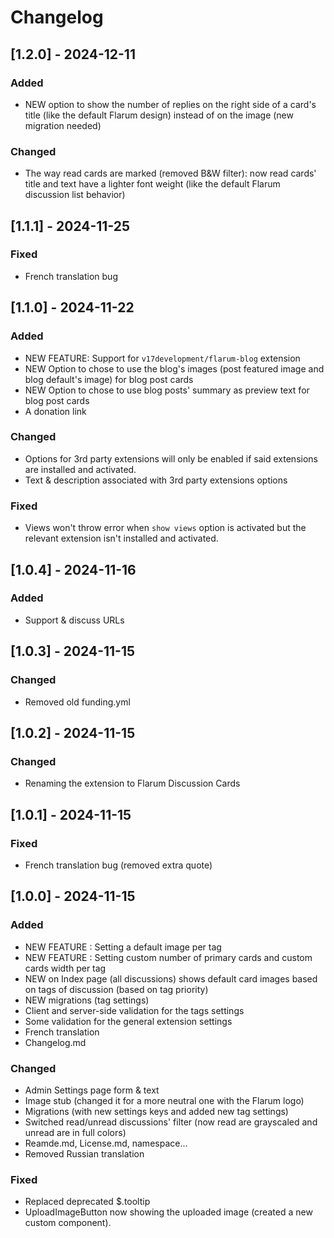 # Changelog

## [1.2.0] - 2024-12-11
### Added
- NEW option to show the number of replies on the right side of a card's title (like the default Flarum design) instead of on the image (new migration needed)

### Changed
- The way read cards are marked (removed B&W filter): now read cards' title and text have a lighter font weight (like the default Flarum discussion list behavior)

## [1.1.1] - 2024-11-25
### Fixed
- French translation bug

## [1.1.0] - 2024-11-22
### Added
- NEW FEATURE: Support for `v17development/flarum-blog` extension
- NEW Option to chose to use the blog's images (post featured image and blog default's image) for blog post cards
- NEW Option to chose to use blog posts' summary as preview text for blog post cards
- A donation link

### Changed
- Options for 3rd party extensions will only be enabled if said extensions are installed and activated.
- Text & description associated with 3rd party extensions options

### Fixed
- Views won't throw error when `show views` option is activated but the relevant extension isn't installed and activated.

## [1.0.4] - 2024-11-16
### Added
- Support & discuss URLs

## [1.0.3] - 2024-11-15
### Changed
- Removed old funding.yml

## [1.0.2] - 2024-11-15
### Changed
- Renaming the extension to Flarum Discussion Cards

## [1.0.1] - 2024-11-15
### Fixed
- French translation bug (removed extra quote)

## [1.0.0] - 2024-11-15
### Added
- NEW FEATURE : Setting a default image per tag
- NEW FEATURE : Setting custom number of primary cards and custom cards width per tag
- NEW on Index page (all discussions) shows default card images based on tags of discussion (based on tag priority)
- NEW migrations (tag settings)
- Client and server-side validation for the tags settings
- Some validation for the general extension settings
- French translation
- Changelog.md

### Changed
- Admin Settings page form & text
- Image stub (changed it for a more neutral one with the Flarum logo)
- Migrations (with new settings keys and added new tag settings)
- Switched read/unread discussions' filter (now read are grayscaled and unread are in full colors)
- Reamde.md, License.md, namespace...
- Removed Russian translation

### Fixed
- Replaced deprecated $.tooltip
- UploadImageButton now showing the uploaded image (created a new custom component).
